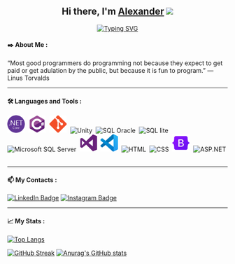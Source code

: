 <h2 align="center">Hi there, I'm
<a href="https://www.linkedin.com/in/alexander-medved-grizzly" target="_blank">Alexander</a>
<img src="https://github.com/blackcater/blackcater/raw/main/images/Hi.gif" height="30"/>
</h2>

<p align="center">
<a href="https://git.io/typing-svg"><img src="https://readme-typing-svg.demolab.com?font=Trade+Winds&size=23&duration=2000&pause=10000&color=58a6ff&lines=Welcome+to+my+GitHub+account" alt="Typing SVG" /></a>
</p>


#### ✒️ About Me :
<p>“Most good programmers do programming not because they expect to get paid or get adulation by the public, but because it is fun to program.”
  ― Linus Torvalds
</p>

---

#### 🛠️ Languages and Tools :
<div>
  <img src="https://github.com/devicons/devicon/blob/master/icons/dotnetcore/dotnetcore-original.svg" title=".NET" alt=".NET" width="40" height="40"/>&nbsp;
  <img src="https://github.com/devicons/devicon/blob/master/icons/csharp/csharp-original.svg" title="C Sharp" alt="C#" width="40" height="40"/>&nbsp;
  <img src="https://github.com/devicons/devicon/blob/master/icons/git/git-plain.svg" title="Git" alt="Git" width="40" height="40"/>&nbsp;
  <img src="https://user-images.githubusercontent.com/35379801/205898828-cb50a456-587f-4849-aae2-3a0fd62ce233.svg" title="Unity" alt="Unity" width="40" height="40"/>&nbsp;
  <img src="https://user-images.githubusercontent.com/35379801/205899086-50b90adc-5712-40ff-94ba-5d3b91c41d0f.svg" title="SQL Oracle" alt="SQL Oracle"  width="40" height="40"/>&nbsp;
  <img src="https://user-images.githubusercontent.com/35379801/205899863-bc87c45a-3ced-4423-90db-68dc3e8b1dd2.svg" title="SQL lite" alt="SQL lite" width="40" height="40"/>&nbsp;
  <img src="https://user-images.githubusercontent.com/35379801/205901205-cd480266-d34f-4e6f-a94d-26de1bf5e3aa.svg" title="Microsoft SQL Server" alt="Microsoft SQL Server" width="40" height="40"/>&nbsp;
  <img src="https://github.com/devicons/devicon/blob/master/icons/visualstudio/visualstudio-plain.svg" title="Visual Studio" alt="Visual Studio" width="40" height="40"/>&nbsp;
  <img src="https://github.com/devicons/devicon/blob/master/icons/vscode/vscode-original.svg" title="Visual Code" alt="Visual Code" width="40" height="40"/>&nbsp;
  <img src="https://user-images.githubusercontent.com/35379801/209431080-94c25bdf-38bb-42df-985e-4659c65eaa46.svg" title="HTML" alt="HTML" width="40" height="40"/>&nbsp;
  <img src="https://user-images.githubusercontent.com/35379801/209432076-0141f48d-29b2-4e92-a1d6-2bfd775c2f2f.svg" title="CSS" alt="CSS" width="40" height="40"/>&nbsp;
  <img src="https://github.com/devicons/devicon/blob/master/icons/bootstrap/bootstrap-original.svg" title="bootstrap" alt="bootstrap" width="40" height="40"/>&nbsp;
  <img src="https://github.com/Grizzly-pride/Grizzly-pride/assets/35379801/bd47295a-a0bc-438d-90d8-92f9559ca8a1" title="ASP.NET" alt="ASP.NET" width="40" height="40"/>&nbsp;
</div>

---

#### 📫 My Contacts :  
[![LinkedIn Badge](https://img.shields.io/badge/LinkedIn-Profile-informational?style=for-the-badge&logo=linkedin&logoColor=white&color=0D76A8)](https://www.linkedin.com/in/alexander-medved-grizzly/)
[![Instagram Badge](https://img.shields.io/badge/Instagram-Profile-informational?style=for-the-badge&logo=instagram&logoColor=white&color=0D76A8)](https://www.instagram.com/av_grizzly/)

---

#### 📈 My Stats :  

[![Top Langs](https://github-readme-stats.vercel.app/api/top-langs/?username=grizzly-pride&layout=compact&theme=tokyonight)](https://github.com/anuraghazra/github-readme-stats)

[![GitHub Streak](https://streak-stats.demolab.com?user=grizzly-pride&theme=tokyonight&date_format=j%20M%5B%20Y%5D)](https://git.io/streak-stats)
[![Anurag's GitHub stats](https://github-readme-stats.vercel.app/api?username=grizzly-pride&show_icons=true&theme=tokyonight)](https://github.com/anuraghazra/github-readme-stats)
